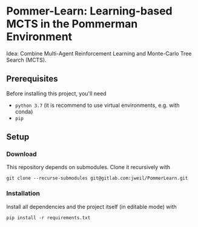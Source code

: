 # Pommer-Learn: Learning-based MCTS in the Pommerman Environment

Idea: Combine Multi-Agent Reinforcement Learning and Monte-Carlo Tree Search (MCTS).

## Prerequisites

Before installing this project, you'll need

* `python 3.7` (it is recommend to use virtual environments, e.g. with conda)
* `pip`

## Setup

### Download

This repository depends on submodules. Clone it recursively with

```
git clone --recurse-submodules git@gitlab.com:jweil/PommerLearn.git
```

### Installation

Install all dependencies and the project itself (in editable mode) with

```
pip install -r requirements.txt
```